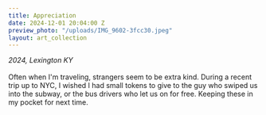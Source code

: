 ```yaml
---
title: Appreciation
date: 2024-12-01 20:04:00 Z
preview_photo: "/uploads/IMG_9602-3fcc30.jpeg"
layout: art_collection
---
```


*2024, Lexington KY* <br>
<br>
Often when I'm traveling, strangers seem to be extra kind. During a recent trip up to NYC, I wished I had small tokens to give to the guy who swiped us into the subway, or the bus drivers who let us on for free. Keeping these in my pocket for next time. 